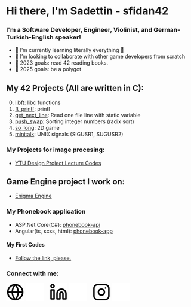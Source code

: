 # Hi there, I'm Sadettin - sfidan42

### I'm a Software Developer, Engineer, Violinist, and German-Turkish-English speaker!

- 🌱 I’m currently learning literally everything 🤣
- 👯 I’m looking to collaborate with other game developers from scratch
- 🥅 2023 goals: read 42 reading books.
- 🥅 2025 goals: be a polygot

## My 42 Projects (All are written in C):
0) [libft](https://github.com/sfidan42/42_00_libft): libc functions
1) [ft_printf](https://github.com/sfidan42/42_01_ft_printf): printf
2) [get_next_line](https://github.com/sfidan42/42_02_get_next_line): Read one file line with static variable
3) [push_swap](https://github.com/sfidan42/42_03_push_swap): Sorting integer numbers (radix sort)
4) [so_long](https://github.com/sfidan42/42_04_so_long): 2D game 
5) [minitalk](https://github.com/sfidan42/42_05_minitalk): UNIX signals (SIGUSR1, SUGUSR2)

### My Projects for image procesing:
- [YTU Design Project Lecture Codes](https://github.com/sfidan42/YTU_ImgProc1)

## Game Engine project I work on:
- [Enigma Engine](https://github.com/sfidan42/AEngine)

### My Phonebook application
- ASP.Net Core(C#): [phonebook-api](https://github.com/sfidan42/Phonebook-API)
- Angular(ts, scss, html): [phonebook-app](https://github.com/sfidan42/Phonebook-APP)

#### My First Codes
- [Follow the link, please.](https://github.com/sfidan42/codes)

### Connect with me:

[![website](./img/globe-light.svg)](website_link_here!!!!)
[![website](./img/globe-dark.svg)](website_link_here!!!!)
&nbsp;&nbsp;
[![website](./img/linkedin-light.svg)](https://www.linkedin.com/in/sadettin-fidan-2313791a3/)
[![website](./img/linkedin-dark.svg)](https://www.linkedin.com/in/sadettin-fidan-2313791a3/)
&nbsp;&nbsp;
[![website](./img/instagram-light.svg)](https://www.instagram.com/sadettin_00_f/)
[![website](./img/instagram-dark.svg)](https://www.instagram.com/sadettin_00_f/)
